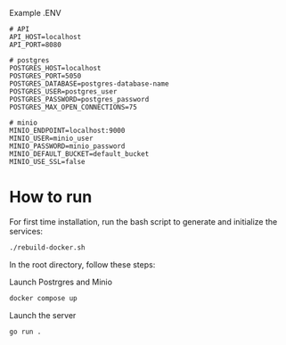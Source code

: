 Example .ENV

```.env
# API
API_HOST=localhost
API_PORT=8080

# postgres
POSTGRES_HOST=localhost
POSTGRES_PORT=5050
POSTGRES_DATABASE=postgres-database-name
POSTGRES_USER=postgres_user
POSTGRES_PASSWORD=postgres_password
POSTGRES_MAX_OPEN_CONNECTIONS=75

# minio
MINIO_ENDPOINT=localhost:9000
MINIO_USER=minio_user
MINIO_PASSWORD=minio_password
MINIO_DEFAULT_BUCKET=default_bucket
MINIO_USE_SSL=false
```

# How to run

For first time installation, run the bash script to generate and initialize the services:
```bash
./rebuild-docker.sh
```

In the root directory, follow these steps:

Launch Postrgres and Minio
```bash
docker compose up
```

Launch the server
```bash
go run .
```


